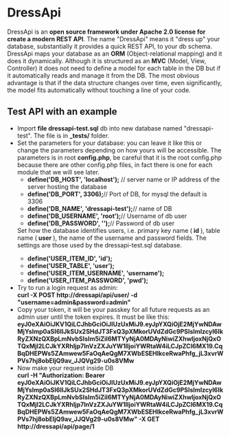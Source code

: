 <div>
    <h1>DressApi</h1>
    DressApi is an <b>open source framework under Apache 2.0 license for create a modern REST API</b>.
    The name "DressApi" means it "dress up" your database, substantially it provides a quick REST API, to your db schema. 
    DressApi maps your database as an <b>ORM</b> (Object-relational mapping) and it does it dynamically. Although it is structured as an <b>MVC</b> (Model, View, Controller) it does not need to define a model for each table in the DB but if it automatically reads and manage it from the DB. 
    The most obvious advantage is that if the data structure changes over time, even significantly, the model fits automatically without touching a line of your code.
</div>
<div>
    <h2>Test API with an example</h2>
    <ul>
        <li>Import <b>file dressapi-test.sql</b> db into new database named "dressapi-test". The file is in <b>_tests/</b> folder.</li>
        <li>Set the parameters for your database: you can leave it like this or change the parameters depending on how yours will be accessible.
            The parameters is in root <b>config.php</b>, be careful that it is the root config.php because there are other config.php files, in fact there is one for each module that we will see later.
            <ul>
                <li><b>define('DB_HOST', 'localhost');</b> // server name or IP address of the server hosting the database<br></li>  
                <li><b>define('DB_PORT', 3306);</b>// Port of DB, for mysql the default is 3306<br></li>
                 <li><b>define('DB_NAME', 'dressapi-test');</b>// name of DB<br></li>
                <li><b>define('DB_USERNAME', 'root');</b>// Username of db user<br></li>
                <li><b>define('DB_PASSWORD', '');</b>// Password of db user<br></li>
            </ul>
        </li>
        </li>
    Set how the database identifies users, i.e. primary key name (<b> id </b>), table name (<b> user </b>),
    the name of the username and password fields. The settings are those used by the dressapi-test.sql database.
                <ul>
                <li><b>define('USER_ITEM_ID', 'id');</b></li>  
                <li><b>define('USER_TABLE', 'user');</b></li>
                <li><b>define('USER_ITEM_USERNAME', 'username');</b></li>
                <li><b>define('USER_ITEM_PASSWORD', 'pwd');</b></li>
            </ul>
        </li>
        <li>Try to run a login request as admin:<br>
            <b>curl -X POST http://dressapi/api/user/ -d "username=admin&password=admin"</b>
        </li>
        <li>Copy your token, it will be your passkey for all future requests as an admin user until the token expires. It must be like this:<br><b>            eyJ0eXAiOiJKV1QiLCJhbGciOiJIUzUxMiJ9.eyJpYXQiOjE2MjYwNDAwMjYsImp0aSI6IlJkSUx2SHdJT3FxQ3pXMkorUVdZdGc9PSIsImlzcyI6IkRyZXNzQXBpLmNvbSIsIm5iZiI6MTYyNjA0MDAyNiwiZXhwIjoxNjQxOTQxMjI2LCJkYXRhIjp7InVzZXJuYW1lIjoiYWRtaW4iLCJpZCI6MX19.CqBqDHEPWs5ZAmwew5FaOqAeQgM7XWbESEHlkceRwaPhfg_jL3xvrWPVs7hj8obEljQ9av_JJQVg29-u0s8VMw</b>
        </li>
        <li>Now make your request inside DB<br>
            <b>curl -H  "Authorization: Bearer eyJ0eXAiOiJKV1QiLCJhbGciOiJIUzUxMiJ9.eyJpYXQiOjE2MjYwNDAwMjYsImp0aSI6IlJkSUx2SHdJT3FxQ3pXMkorUVdZdGc9PSIsImlzcyI6IkRyZXNzQXBpLmNvbSIsIm5iZiI6MTYyNjA0MDAyNiwiZXhwIjoxNjQxOTQxMjI2LCJkYXRhIjp7InVzZXJuYW1lIjoiYWRtaW4iLCJpZCI6MX19.CqBqDHEPWs5ZAmwew5FaOqAeQgM7XWbESEHlkceRwaPhfg_jL3xvrWPVs7hj8obEljQ9av_JJQVg29-u0s8VMw" -X GET http://dressapi/api/page/1</b>
        </li>
    </ul>
</div>
